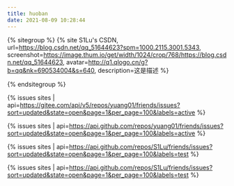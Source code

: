 ```yaml
---
title: huoban
date: 2021-08-09 10:28:44
---
```



{% sitegroup %}
    {% site S1Lu's CSDN, url=https://blog.csdn.net/qq_51644623?spm=1000.2115.3001.5343, screenshot=https://image.thum.io/get/width/1024/crop/768/https://blog.csdn.net/qq_51644623, avatar=http://q1.qlogo.cn/g?b=qq&nk=690534004&s=640, description=这是描述 %}

{% endsitegroup %}


{% issues sites | api=https://gitee.com/api/v5/repos/yuang01/friends/issues?sort=updated&state=open&page=1&per_page=100&labels=active %}


{% issues sites | api=https://api.github.com/repos/yuang01/friends/issues?sort=updated&state=open&page=1&per_page=100&labels=active %}




{% issues sites | api=https://api.github.com/repos/S1Lu/friends/issues?sort=updated&state=open&page=1&per_page=100&labels=test %}



{% issues sites | api=https://api.github.com/repos/S1Lu/friends/issues?sort=updated&state=open&page=1&per_page=100&labels=test %}

